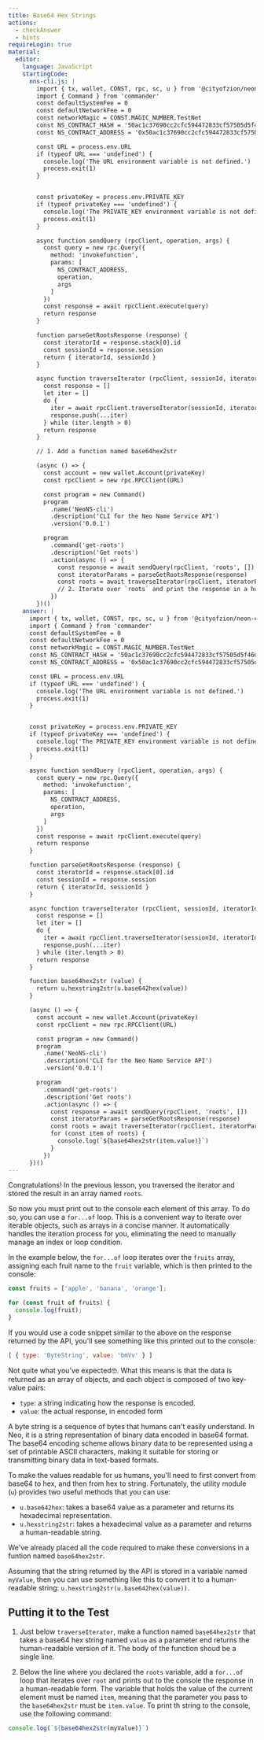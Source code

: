 ```yaml
---
title: Base64 Hex Strings
actions:
  - checkAnswer
  - hints
requireLogin: true
material:
  editor:
    language: JavaScript
    startingCode:
      nns-cli.js: |
        import { tx, wallet, CONST, rpc, sc, u } from '@cityofzion/neon-core'
        import { Command } from 'commander'
        const defaultSystemFee = 0
        const defaultNetworkFee = 0
        const networkMagic = CONST.MAGIC_NUMBER.TestNet
        const NS_CONTRACT_HASH = '50ac1c37690cc2cfc594472833cf57505d5f46de' // Name Service
        const NS_CONTRACT_ADDRESS = '0x50ac1c37690cc2cfc594472833cf57505d5f46de'

        const URL = process.env.URL
        if (typeof URL === 'undefined') {
          console.log('The URL environment variable is not defined.')
          process.exit(1)
        }


        const privateKey = process.env.PRIVATE_KEY
        if (typeof privateKey === 'undefined') {
          console.log('The PRIVATE_KEY environment variable is not defined.')
          process.exit(1)
        }

        async function sendQuery (rpcClient, operation, args) {
          const query = new rpc.Query({
            method: 'invokefunction',
            params: [
              NS_CONTRACT_ADDRESS,
              operation,
              args
            ]
          })
          const response = await rpcClient.execute(query)
          return response
        }

        function parseGetRootsResponse (response) {
          const iteratorId = response.stack[0].id
          const sessionId = response.session
          return { iteratorId, sessionId }
        }

        async function traverseIterator (rpcClient, sessionId, iteratorId, pageSize) {
          const response = []
          let iter = []
          do {
            iter = await rpcClient.traverseIterator(sessionId, iteratorId, pageSize)
            response.push(...iter)
          } while (iter.length > 0)
          return response
        }

        // 1. Add a function named base64hex2str

        (async () => {
          const account = new wallet.Account(privateKey)
          const rpcClient = new rpc.RPCClient(URL)

          const program = new Command()
          program
            .name('NeoNS-cli')
            .description('CLI for the Neo Name Service API')
            .version('0.0.1')

          program
            .command('get-roots')
            .description('Get roots')
            .action(async () => {
              const response = await sendQuery(rpcClient, 'roots', [])
              const iteratorParams = parseGetRootsResponse(response)
              const roots = await traverseIterator(rpcClient, iteratorParams.sessionId, iteratorParams.iteratorId, 10)
              // 2. Iterate over `roots` and print the response in a human readable form.
            })
        })()
    answer: |
      import { tx, wallet, CONST, rpc, sc, u } from '@cityofzion/neon-core'
      import { Command } from 'commander'
      const defaultSystemFee = 0
      const defaultNetworkFee = 0
      const networkMagic = CONST.MAGIC_NUMBER.TestNet
      const NS_CONTRACT_HASH = '50ac1c37690cc2cfc594472833cf57505d5f46de' // Name Service
      const NS_CONTRACT_ADDRESS = '0x50ac1c37690cc2cfc594472833cf57505d5f46de'

      const URL = process.env.URL
      if (typeof URL === 'undefined') {
        console.log('The URL environment variable is not defined.')
        process.exit(1)
      }


      const privateKey = process.env.PRIVATE_KEY
      if (typeof privateKey === 'undefined') {
        console.log('The PRIVATE_KEY environment variable is not defined.')
        process.exit(1)
      }

      async function sendQuery (rpcClient, operation, args) {
        const query = new rpc.Query({
          method: 'invokefunction',
          params: [
            NS_CONTRACT_ADDRESS,
            operation,
            args
          ]
        })
        const response = await rpcClient.execute(query)
        return response
      }

      function parseGetRootsResponse (response) {
        const iteratorId = response.stack[0].id
        const sessionId = response.session
        return { iteratorId, sessionId }
      }

      async function traverseIterator (rpcClient, sessionId, iteratorId, pageSize) {
        const response = []
        let iter = []
        do {
          iter = await rpcClient.traverseIterator(sessionId, iteratorId, pageSize)
          response.push(...iter)
        } while (iter.length > 0)
        return response
      }

      function base64hex2str (value) {
        return u.hexstring2str(u.base642hex(value))
      }

      (async () => {
        const account = new wallet.Account(privateKey)
        const rpcClient = new rpc.RPCClient(URL)

        const program = new Command()
        program
          .name('NeoNS-cli')
          .description('CLI for the Neo Name Service API')
          .version('0.0.1')

        program
          .command('get-roots')
          .description('Get roots')
          .action(async () => {
            const response = await sendQuery(rpcClient, 'roots', [])
            const iteratorParams = parseGetRootsResponse(response)
            const roots = await traverseIterator(rpcClient, iteratorParams.sessionId, iteratorParams.iteratorId, 10)
            for (const item of roots) {
              console.log(`${base64hex2str(item.value)}`)
            }
          })
      })()
---
```


Congratulations! In the previous lesson, you traversed the iterator and stored the result in an array named `roots`.

So now you must print out to the console each element of this array. To do so, you can use a `for...of` loop. This is a convenient way to iterate over iterable objects, such as arrays in a concise manner. It automatically handles the iteration process for you, eliminating the need to manually manage an index or loop condition.

In the example below, the `for...of` loop iterates over the `fruits` array, assigning each fruit name to the `fruit` variable, which is then printed to the console:

```js
const fruits = ['apple', 'banana', 'orange'];

for (const fruit of fruits) {
  console.log(fruit);
}
```

If you would use a code snippet similar to the above on the response returned by the API, you'll see something like this printed out to the console:

```js
[ { type: 'ByteString', value: 'bmVv' } ]
```

Not quite what you've expected🤓. What this means is that the data is returned as an array of objects, and each object is composed of two key-value pairs:

- `type`: a string indicating how the response is encoded.
- `value`: the actual response, in encoded form

A byte string is a sequence of bytes that humans can't easily understand. In Neo, it is a string representation of binary data encoded in base64 format. The base64 encoding scheme allows binary data to be represented using a set of printable ASCII characters, making it suitable for storing or transmitting binary data in text-based formats.

To make the values readable for us humans, you'll need to first convert from base64 to hex, and then from hex to string. Fortunately, the utility module (`u`) provides two useful methods that you can use:

- `u.base642hex`: takes a base64 value as a parameter and returns its hexadecimal representation.
- `u.hexstring2str`: takes a hexadecimal value as a parameter and returns a human-readable string.

We've already placed all the code required to make these conversions in a funtion named `base64hex2str`.

Assuming that the string returned by the API is stored in a variable named `myValue`, then you can use something like this to convert it to a human-readable string: `u.hexstring2str(u.base642hex(value))`.

## Putting it to the Test

1. Just below `traverseIterator`, make a function named `base64hex2str` that takes a base64 hex string named `value` as a parameter end returns the human-readable version of it. The body of the function shoud be a single line.

2. Below the line where you declared the `roots` variable, add a `for...of` loop that iterates over `root` and prints out to the console the response in a human-readable form. The variable that holds the value of the current element must be named `item`, meaning that the parameter you pass to the `base64hex2str` must be `item.value`. To print th string to the console, use the following command:

```js
console.log(`${base64hex2str(myValue)}`)
```
